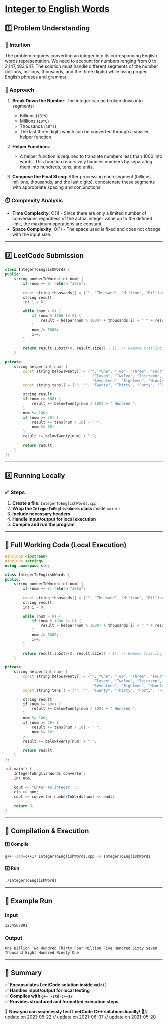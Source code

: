 # **[Integer to English Words](https://leetcode.com/problems/integer-to-english-words/description/)**  

## **1️⃣ Problem Understanding**  
### **📌 Intuition**  
The problem requires converting an integer into its corresponding English words representation. We need to account for numbers ranging from 0 to 2,147,483,647. The solution must handle different segments of the number (billions, millions, thousands, and the three digits) while using proper English phrases and grammar.

### **🚀 Approach**  
1. **Break Down the Number**: The integer can be broken down into segments:
    - Billions (`10^9`)
    - Millions (`10^6`)
    - Thousands (`10^3`)
    - The last three digits which can be converted through a smaller helper function.
  
2. **Helper Functions**: 
    - A helper function is required to translate numbers less than 1000 into words. This function recursively handles numbers by separating them into hundreds, tens, and units.
  
3. **Compose the Final String**: After processing each segment (billions, millions, thousands, and the last digits), concatenate these segments with appropriate spacing and conjunctions.

### **⏱️ Complexity Analysis**  
- **Time Complexity**: O(1) - Since there are only a limited number of conversions regardless of the actual integer value up to the defined limit, the maximum operations are constant.
- **Space Complexity**: O(1) - The space used is fixed and does not change with the input size. 

---  

## **2️⃣ LeetCode Submission**  
```cpp
class IntegerToEnglishWords {
public:
    string numberToWords(int num) {
        if (num == 0) return "Zero";
        
        const string thousands[] = {"", "Thousand", "Million", "Billion"};
        string result;
        int i = 0;

        while (num > 0) {
            if (num % 1000 != 0) {
                result = helper(num % 1000) + thousands[i] + " " + result;
            }
            num /= 1000;
            i++;
        }
        
        return result.substr(0, result.size() - 1); // Remove trailing space
    }

private:
    string helper(int num) {
        const string belowTwenty[] = {"", "One", "Two", "Three", "Four", "Five", "Six", "Seven", "Eight", "Nine", "Ten",
                                       "Eleven", "Twelve", "Thirteen", "Fourteen", "Fifteen", "Sixteen", 
                                       "Seventeen", "Eighteen", "Nineteen"};
        const string tens[] = {"", "", "Twenty", "Thirty", "Forty", "Fifty", "Sixty", "Seventy", "Eighty", "Ninety"};

        string result;
        if (num >= 100) {
            result += belowTwenty[num / 100] + " Hundred ";
        }
        num %= 100;
        if (num >= 20) {
            result += tens[num / 10] + " ";
            num %= 10;
        }
        result += belowTwenty[num] + " ";
        
        return result;
    }
};  
```  

---  

## **3️⃣ Running Locally**  
### **✅ Steps**  
1. **Create a file**: `IntegerToEnglishWords.cpp`  
2. **Wrap the `IntegerToEnglishWords` class** inside `main()`  
3. **Include necessary headers**  
4. **Handle input/output for local execution**  
5. **Compile and run the program**  

---  

## **📝 Full Working Code (Local Execution)**  
```cpp
#include <iostream>
#include <string>
using namespace std;

class IntegerToEnglishWords {
public:
    string numberToWords(int num) {
        if (num == 0) return "Zero";
        
        const string thousands[] = {"", "Thousand", "Million", "Billion"};
        string result;
        int i = 0;

        while (num > 0) {
            if (num % 1000 != 0) {
                result = helper(num % 1000) + thousands[i] + " " + result;
            }
            num /= 1000;
            i++;
        }
        
        return result.substr(0, result.size() - 1); // Remove trailing space
    }

private:
    string helper(int num) {
        const string belowTwenty[] = {"", "One", "Two", "Three", "Four", "Five", "Six", "Seven", "Eight", "Nine", "Ten",
                                       "Eleven", "Twelve", "Thirteen", "Fourteen", "Fifteen", "Sixteen", 
                                       "Seventeen", "Eighteen", "Nineteen"};
        const string tens[] = {"", "", "Twenty", "Thirty", "Forty", "Fifty", "Sixty", "Seventy", "Eighty", "Ninety"};

        string result;
        if (num >= 100) {
            result += belowTwenty[num / 100] + " Hundred ";
        }
        num %= 100;
        if (num >= 20) {
            result += tens[num / 10] + " ";
            num %= 10;
        }
        result += belowTwenty[num] + " ";
        
        return result;
    }
};

int main() {
    IntegerToEnglishWords converter;
    int num;
    
    cout << "Enter an integer: ";
    cin >> num;
    cout << converter.numberToWords(num) << endl;
    
    return 0;
}
```  

---  

## **🔧 Compilation & Execution**  
#### **1️⃣ Compile**  
```bash
g++ -std=c++17 IntegerToEnglishWords.cpp -o IntegerToEnglishWords
```  

#### **2️⃣ Run**  
```bash
./IntegerToEnglishWords
```  

---  

## **🎯 Example Run**  
### **Input**  
```
1234567891
```  
### **Output**  
```
One Billion Two Hundred Thirty Four Million Five Hundred Sixty Seven Thousand Eight Hundred Ninety One
```  

---  

## **📌 Summary**  
✅ **Encapsulates LeetCode solution inside `main()`**  
✅ **Handles input/output for local testing**  
✅ **Compiles with `g++ -std=c++17`**  
✅ **Provides structured and formatted execution steps**  

🚀 **Now you can seamlessly test LeetCode C++ solutions locally!** 🚀// update on 2021-05-22
// update on 2021-06-07
// update on 2021-05-20
